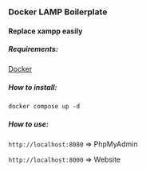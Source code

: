 ### Docker LAMP Boilerplate

#### Replace xampp easily

##### Requirements:
[Docker](https://docs.docker.com/engine/install/) 


##### How to install:

`docker compose up -d`

##### How to use:


`http://localhost:8080` => PhpMyAdmin


`http://localhost:8000` => Website